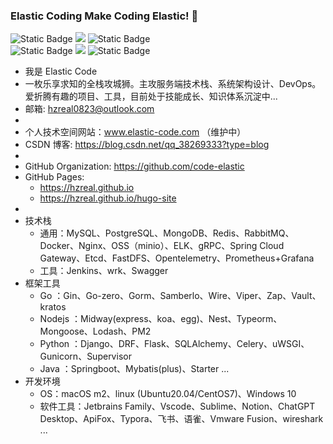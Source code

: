 ### Elastic Coding Make Coding Elastic! 👋

<!--
**HZreal/HZreal** is a ✨ _special_ ✨ repository because its `README.md` (this file) appears on your GitHub profile.

Here are some ideas to get you started:

- 🔭 I’m currently working on ...
- 🌱 I’m currently learning ...
- 👯 I’m looking to collaborate on ...
- 🤔 I’m looking for help with ...
- 💬 Ask me about ...
- 📫 How to reach me: ...
- 😄 Pronouns: ...
- ⚡ Fun fact: ...
-->

<p align='left'>
  <img alt="Static Badge" src="https://img.shields.io/badge/Go-%23D1F2E8FF?logo=go">
  <img src="https://img.shields.io/badge/-TypeScript-2b6dbf?logo=typescript&logoColor=white"/>
  <img alt="Static Badge" src="https://img.shields.io/badge/Python-%23F4DAF4FF?logo=Python">
<!--   <img src="https://img.shields.io/badge/-JavaScript-f6da1c?style=flat-square&logo=javascript&logoColor=white"/> -->
<!--   <img src="https://img.shields.io/badge/-JavaScript-f6da1c?logo=javascript&logoColor=white"/> -->
  <br>
<!--   <img alt="Static Badge" src="https://img.shields.io/badge/Gin-%23F5F4E1FF?logo=gin"> -->
  <img alt="Static Badge" src="https://img.shields.io/badge/GoZero-%23F5F4E1FF?logo=gin">
  <img src="https://img.shields.io/badge/-Midway.js-3C873A?logo=Node.js&logoColor=white"/>
  <img alt="Static Badge" src="https://img.shields.io/badge/Django-%23A0B4EDFF?logo=Django">
  
<!--   <img src="https://img.shields.io/badge/-Nginx-408e43?style=flat-square&logo=nginx&logoColor=white"/> -->
</p>


- 我是 Elastic Code
- 一枚乐享求知的全栈攻城狮。主攻服务端技术栈、系统架构设计、DevOps。爱折腾有趣的项目、工具，目前处于技能成长、知识体系沉淀中...
- 邮箱: hzreal0823@outlook.com
- 
- 个人技术空间网站：www.elastic-code.com （维护中）
- CSDN 博客: https://blog.csdn.net/qq_38269333?type=blog
- 
- GitHub Organization: https://github.com/code-elastic
- GitHub Pages:
  - https://hzreal.github.io
  - https://hzreal.github.io/hugo-site
- 
- 技术栈
  - 通用：MySQL、PostgreSQL、MongoDB、Redis、RabbitMQ、Docker、Nginx、OSS（minio）、ELK、gRPC、Spring Cloud Gateway、Etcd、FastDFS、Opentelemetry、Prometheus+Grafana
  - 工具：Jenkins、wrk、Swagger
- 框架工具
  - Go ：Gin、Go-zero、Gorm、Samberlo、Wire、Viper、Zap、Vault、kratos
  - Nodejs ：Midway(express、koa、egg)、Nest、Typeorm、Mongoose、Lodash、PM2
  - Python ：Django、DRF、Flask、SQLAlchemy、Celery、uWSGI、Gunicorn、Supervisor
  - Java ：Springboot、Mybatis(plus)、Starter ...
- 开发环境
  - OS：macOS m2、linux (Ubuntu20.04/CentOS7)、Windows 10
  - 软件工具：Jetbrains Family、Vscode、Sublime、Notion、ChatGPT Desktop、ApiFox、Typora、飞书、语雀、Vmware Fusion、wireshark ...
